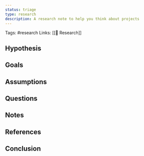 ```yaml
---
status: triage
type: research
description: A research note to help you think about projects
---
```

Tags: #research
Links: [[🔬 Research]]

## Hypothesis

<!-- What is the hypothesis of this research -->

## Goals
<!-- Are there any assigned goals to this research -->

## Assumptions
<!-- Are there any assumptions about this research -->

## Questions
<!-- What remains for you to consider? -->

## Notes
<!-- Any additional research notes -->

## References
<!-- Link any references here -->

  

## Conclusion

<!-- What was the conclusion of the research -->